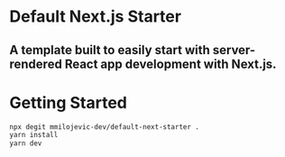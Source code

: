 # Default Next.js Starter

## A template built to easily start with server-rendered React app development with Next.js.

# Getting Started

```bash
npx degit mmilojevic-dev/default-next-starter .
yarn install
yarn dev
```
